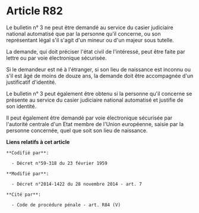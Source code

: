 # Article R82

Le bulletin n° 3 ne peut être demandé au service du casier judiciaire national automatisé que par la personne qu'il concerne,
ou son représentant légal s'il s'agit d'un mineur ou d'un majeur sous tutelle.

La demande, qui doit préciser l'état civil de l'intéressé, peut être faite par lettre ou par voie électronique sécurisée.

Si le demandeur est né à l'étranger, si son lieu de naissance est inconnu ou s'il est âgé de moins de douze ans, la demande
doit être accompagnée d'un justificatif d'identité.

Le bulletin n° 3 peut également être obtenu si la personne qu'il concerne se présente au service du casier judiciaire
national automatisé et justifie de son identité.

Il peut également être demandé par voie électronique sécurisée par l'autorité centrale d'un Etat membre de l'Union
européenne, saisie par la personne concernée, quel que soit son lieu de naissance.

**Liens relatifs à cet article**

	**Codifié par**:

	  - Décret n°59-318 du 23 février 1959

	**Modifié par**:

	  - Décret n°2014-1422 du 28 novembre 2014 - art. 7

	**Cité par**:

	  - Code de procédure pénale - art. R84 (V)
